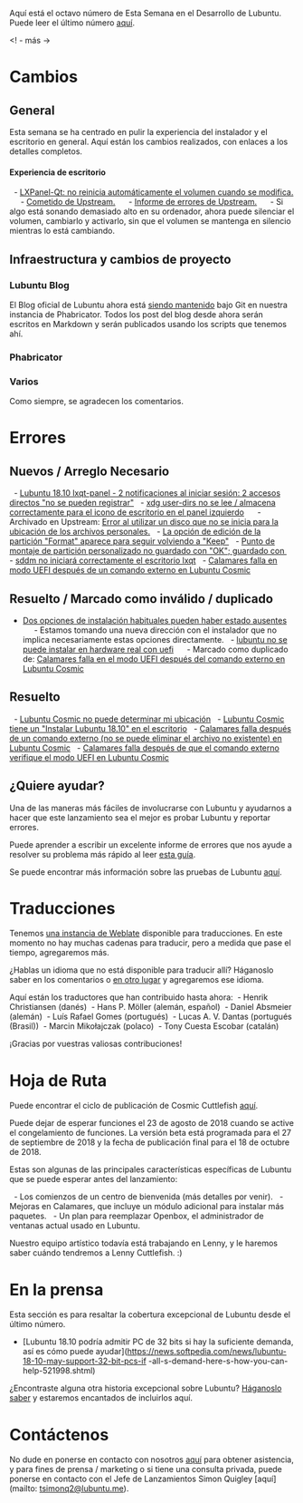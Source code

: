 Aquí está el octavo número de Esta Semana en el Desarrollo de Lubuntu. Puede leer el último número [aquí](https://lubuntu.me/this-week-in-lubuntu-development-7/).

<! - más ->

# Cambios

## General

Esta semana se ha centrado en pulir la experiencia del instalador y el escritorio en general. Aquí están los cambios realizados, con enlaces a los detalles completos.

#### Experiencia de escritorio

  - [LXPanel-Qt: no reinicia automáticamente el volumen cuando se modifica.](Https://phab.lubuntu.me/rLXQTPANELPACKAGING9635deb67b79e0483f89baa61b855428b688913b)
     - [Cometido de Upstream.](https://github.com/lxqt/lxqt-panel/commit/41259bb4a9c58876e68337a287d968b4ed9fb7e4)
     - [Informe de errores de Upstream.](Https://github.com/lxqt/lxqt/issues/1520)
     - Si algo está sonando demasiado alto en su ordenador, ahora puede silenciar el volumen, cambiarlo y activarlo, sin que el volumen se mantenga en silencio mientras lo está cambiando.

## Infraestructura y cambios de proyecto

### Lubuntu Blog

El Blog oficial de Lubuntu ahora está  [siendo mantenido](https://phab.lubuntu.me/source/blog/) bajo Git en nuestra instancia de Phabricator. Todos los post del  blog desde ahora serán escritos en Markdown y serán publicados usando los scripts que tenemos ahí.

### Phabricator

### Varios

Como siempre, se agradecen los comentarios.

# Errores

## Nuevos / Arreglo Necesario

  - [Lubuntu 18.10 lxqt-panel - 2 notificaciones al iniciar sesión: 2 accesos directos "no se pueden registrar"](https://pad.lv/1781511)
  - [xdg user-dirs no se lee / almacena correctamente para el icono de escritorio en el panel izquierdo](https://pad.lv/1768961)
     - Archivado en Upstream: [Error al utilizar un disco que no se inicia para la ubicación de los archivos personales.](Https://github.com/lxqt/lxqt/issues/1389)
  - [La opción de edición de la partición "Format" aparece para seguir volviendo a "Keep"](https://pad.lv/1773610)
  - [Punto de montaje de partición personalizado no guardado con "OK"; guardado con <Enter>](https://bugs.launchpad.net/ubuntu/+source/calamares/+bug/1773608)
  - [sddm no iniciará correctamente el escritorio lxqt](https://pad.lv/1781392)
  - [Calamares falla en modo UEFI después de un comando externo en Lubuntu Cosmic](https://pad.lv/1781015)

## Resuelto / Marcado como inválido / duplicado

- [Dos opciones de instalación habituales pueden haber estado ausentes](https://pad.lv/1773613)
     - Estamos tomando una nueva dirección con el instalador que no implica necesariamente estas opciones directamente.
  - [lubuntu no se puede instalar en hardware real con uefi](https://pad.lv/1781539)
     - Marcado como duplicado de: [Calamares falla en el modo UEFI después del comando externo en Lubuntu Cosmic](https://pad.lv/1781015)

## Resuelto
  - [Lubuntu Cosmic no puede determinar mi ubicación](https://pad.lv/1781310)
  - [Lubuntu Cosmic tiene un "Instalar Lubuntu 18.10" en el escritorio](https://pad.lv/1781309)
  - [Calamares falla después de un comando externo (no se puede eliminar el archivo no existente) en Lubuntu Cosmic](https://pad.lv/1780977)
  - [Calamares falla después de que el comando externo verifique el modo UEFI en Lubuntu Cosmic](https://pad.lv/1780875)

## ¿Quiere ayudar?

Una de las maneras más fáciles de involucrarse con Lubuntu y ayudarnos a hacer que este lanzamiento sea el mejor es probar Lubuntu y reportar errores.

Puede aprender a escribir un excelente informe de errores que nos ayude a resolver su problema más rápido al leer [esta guía](https://www.chiark.greenend.org.uk/~sgtatham/bugs.html).

Se puede encontrar más información sobre las pruebas de Lubuntu [aquí](https://phab.lubuntu.me/w/testing/).

# Traducciones

Tenemos [una instancia de Weblate](https://translate.lubuntu.me/projects/) disponible para traducciones. En este momento no hay muchas cadenas para traducir, pero a medida que pase el tiempo, agregaremos más.

¿Hablas un idioma que no está disponible para traducir allí? Háganoslo saber en los comentarios o [en otro lugar](https://lubuntu.me/links/) y agregaremos ese idioma.

Aquí están los traductores que han contribuido hasta ahora:
 - Henrik Christiansen (danés)
 - Hans P. Möller (alemán, español)
 - Daniel Absmeier (alemán)
 - Luís Rafael Gomes (portugués)
 - Lucas A. V. Dantas (portugués (Brasil))
 - Marcin Mikołajczak (polaco)
 - Tony Cuesta Escobar (catalán)

¡Gracias por vuestras valiosas contribuciones!

# Hoja de Ruta

Puede encontrar el ciclo de publicación de Cosmic Cuttlefish [aquí](https://wiki.ubuntu.com/CosmicCuttlefish/ReleaseSchedule).

Puede dejar de esperar funciones el 23 de agosto de 2018 cuando se active el congelamiento de funciones. La versión beta está programada para el 27 de septiembre de 2018 y la fecha de publicación final para el 18 de octubre de 2018.

Estas son algunas de las principales características específicas de Lubuntu que se puede esperar antes del lanzamiento:

  - Los comienzos de un centro de bienvenida (más detalles por venir).
  - Mejoras en Calamares, que incluye un módulo adicional para instalar más paquetes.
  - Un plan para reemplazar Openbox, el administrador de ventanas actual usado en Lubuntu.

Nuestro equipo artístico todavía está trabajando en Lenny, y le haremos saber cuándo tendremos a Lenny Cuttlefish. :)

# En la prensa

Esta sección es para resaltar la cobertura excepcional de Lubuntu desde el último número.

- [Lubuntu 18.10 podría admitir PC de 32 bits si hay la suficiente demanda, así es cómo puede ayudar](https://news.softpedia.com/news/lubuntu-18-10-may-support-32-bit-pcs-if -all-s-demand-here-s-how-you-can-help-521998.shtml)

¿Encontraste alguna otra historia excepcional sobre Lubuntu? [Háganoslo saber](https://lubuntu.me/links/) y estaremos encantados de incluirlos aquí.

# Contáctenos

No dude en ponerse en contacto con nosotros [aquí](https://lubuntu.me/links/) para obtener asistencia, y para fines de prensa / marketing o si tiene una consulta privada, puede ponerse en contacto con el Jefe de Lanzamientos Simon Quigley [aquí](mailto: tsimonq2@lubuntu.me).
